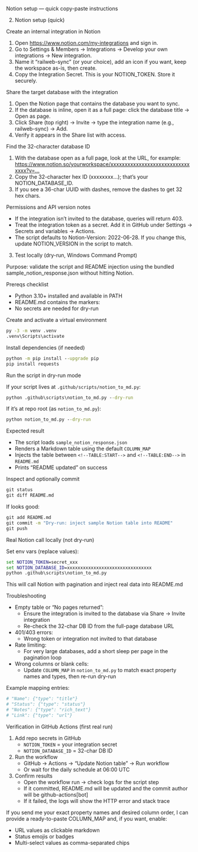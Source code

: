 Notion setup — quick copy-paste instructions

2) Notion setup (quick)

Create an internal integration in Notion

1. Open https://www.notion.com/my-integrations and sign in.
2. Go to Settings & Members → Integrations → Develop your own integrations → New integration.
3. Name it “railweb-sync” (or your choice), add an icon if you want, keep the workspace as-is, then create.
4. Copy the Integration Secret. This is your NOTION_TOKEN. Store it securely.

Share the target database with the integration

1. Open the Notion page that contains the database you want to sync.
2. If the database is inline, open it as a full page: click the database title → Open as page.
3. Click Share (top right) → Invite → type the integration name (e.g., railweb-sync) → Add.
4. Verify it appears in the Share list with access.

Find the 32-character database ID

1. With the database open as a full page, look at the URL, for example:
   https://www.notion.so/yourworkspace/xxxxxxxxxxxxxxxxxxxxxxxxxxxxxxxx?v=…
2. Copy the 32-character hex ID (xxxxxxxx…); that’s your NOTION_DATABASE_ID.
3. If you see a 36-char UUID with dashes, remove the dashes to get 32 hex chars.

Permissions and API version notes

- If the integration isn’t invited to the database, queries will return 403.
- Treat the integration token as a secret. Add it in GitHub under Settings → Secrets and variables → Actions.
- The script defaults to Notion-Version: 2022-06-28. If you change this, update NOTION_VERSION in the script to match.

3) Test locally (dry-run, Windows Command Prompt)

Purpose: validate the script and README injection using the bundled sample_notion_response.json without hitting Notion.

Prereqs checklist

- Python 3.10+ installed and available in PATH
- README.md contains the markers:
  <!--TABLE:START-->
  <!--TABLE:END-->
- No secrets are needed for dry-run

Create and activate a virtual environment

```cmd
py -3 -m venv .venv
.venv\Scripts\activate
```

Install dependencies (if needed)

```cmd
python -m pip install --upgrade pip
pip install requests
```

Run the script in dry-run mode

If your script lives at `.github/scripts/notion_to_md.py`:

```cmd
python .github\scripts\notion_to_md.py --dry-run
```

If it’s at repo root (as `notion_to_md.py`):

```cmd
python notion_to_md.py --dry-run
```

Expected result

- The script loads `sample_notion_response.json`
- Renders a Markdown table using the default `COLUMN_MAP`
- Injects the table between `<!--TABLE:START-->` and `<!--TABLE:END-->` in `README.md`
- Prints “README updated” on success

Inspect and optionally commit

```cmd
git status
git diff README.md
```

If looks good:

```cmd
git add README.md
git commit -m "Dry-run: inject sample Notion table into README"
git push
```

Real Notion call locally (not dry-run)

Set env vars (replace values):

```cmd
set NOTION_TOKEN=secret_xxx
set NOTION_DATABASE_ID=xxxxxxxxxxxxxxxxxxxxxxxxxxxxxxxx
python .github\scripts\notion_to_md.py
```

This will call Notion with pagination and inject real data into README.md

Troubleshooting

- Empty table or “No pages returned”:
  - Ensure the integration is invited to the database via Share → Invite integration
  - Re-check the 32-char DB ID from the full-page database URL
- 401/403 errors:
  - Wrong token or integration not invited to that database
- Rate limiting:
  - For very large databases, add a short sleep per page in the pagination loop
- Wrong columns or blank cells:
  - Update `COLUMN_MAP` in `notion_to_md.py` to match exact property names and types, then re-run dry-run

Example mapping entries:

```python
# "Name": {"type": "title"}
# "Status": {"type": "status"}
# "Notes": {"type": "rich_text"}
# "Link": {"type": "url"}
```

Verification in GitHub Actions (first real run)

1) Add repo secrets in GitHub
   - `NOTION_TOKEN` = your integration secret
   - `NOTION_DATABASE_ID` = 32-char DB ID
2) Run the workflow
   - GitHub → Actions → “Update Notion table” → Run workflow
   - Or wait for the daily schedule at 06:00 UTC
3) Confirm results
   - Open the workflow run → check logs for the script step
   - If it committed, README.md will be updated and the commit author will be github-actions[bot]
   - If it failed, the logs will show the HTTP error and stack trace

If you send me your exact property names and desired column order, I can provide a ready-to-paste COLUMN_MAP and, if you want, enable:

- URL values as clickable markdown
- Status emojis or badges
- Multi-select values as comma-separated chips

